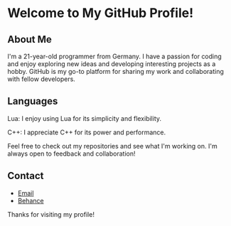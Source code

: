 # Welcome to My GitHub Profile!

## About Me

I'm a 21-year-old programmer from Germany. I have a passion for coding and enjoy exploring new ideas and developing interesting projects as a hobby. GitHub is my go-to platform for sharing my work and collaborating with fellow developers.

## Languages

Lua: I enjoy using Lua for its simplicity and flexibility.

C++: I appreciate C++ for its power and performance.

Feel free to check out my repositories and see what I'm working on. I'm always open to feedback and collaboration!

## Contact

- [Email](filipalex07@outlook.com)
- [Behance](https://www.behance.net/comingsoon)

Thanks for visiting my profile!
